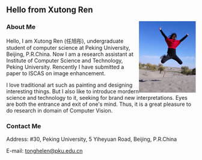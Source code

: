 ## Hello from Xutong Ren
<img src="Profile.jpg" width="30%" align="right" />

### About Me

Hello, I am Xutong Ren (任旭彤), undergraduate student of computer science at Peking University, Beijing, P.R.China. Now I am a research assistant at Institute of Computer Science and Technology, Peking University. Rencently I have submitted a paper to ISCAS on image enhancement.

I love traditional art such as painting and designing interesting things. But I also like to introduce mordern science and technology to it, seeking for brand new interpretations. Eyes are both the entrance and exit of one's mind. Thus, it is a great pleasure to do research in domain of Computer Vision.

### Contact Me

Address: #30, Peking University, 5 Yiheyuan Road, Beijing, P.R.China

E-mail: tonghelen@pku.edu.cn
